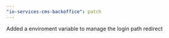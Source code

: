 ```yaml
---
"io-services-cms-backoffice": patch
---
```


Added a enviroment variable to manage the login path redirect
